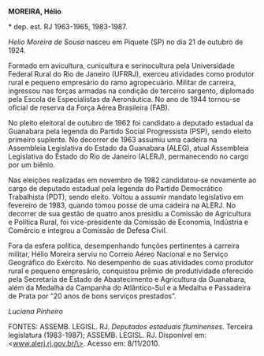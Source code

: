 **MOREIRA, Hélio**

\* dep. est. RJ 1963-1965, 1983-1987.

*Helio Moreira de Sousa* nasceu em Piquete (SP) no dia 21 de outubro de
1924.

Formado em avicultura, cunicultura e serinocultura pela Universidade
Federal Rural do Rio de Janeiro (UFRRJ), exerceu atividades como
produtor rural e pequeno empresário do ramo agropecuário. Militar de
carreira, ingressou nas forças armadas na condição de terceiro sargento,
diplomado pela Escola de Especialistas da Aeronáutica. No ano de 1944
tornou-se oficial de reserva da Força Aérea Brasileira (FAB).

No pleito eleitoral de outubro de 1962 foi candidato a deputado estadual
da Guanabara pela legenda do Partido Social Progressista (PSP), sendo
eleito primeiro suplente. No decorrer de 1963 assumiu uma cadeira na
Assembleia Legislativa do Estado da Guanabara (ALEG), atual Assembleia
Legislativa do Estado do Rio de Janeiro (ALERJ), permanecendo no cargo
por um biênio.

Nas eleições realizadas em novembro de 1982 candidatou-se novamente ao
cargo de deputado estadual pela legenda do Partido Democrático
Trabalhista (PDT), sendo eleito. Voltou a assumir mandato legislativo em
fevereiro de 1983, quando tomou posse de uma cadeira na ALERJ. No
decorrer de sua gestão de quatro anos presidiu a Comissão de Agricultura
e Política Rural, foi vice-presidente da Comissão de Economia, Indústria
e Comércio e integrou a Comissão de Defesa Civil.

Fora da esfera política, desempenhando funções pertinentes à carreira
militar, Hélio Moreira serviu no Correio Aéreo Nacional e no Serviço
Geográfico do Exército. No desempenho de suas atividades como produtor
rural e pequeno empresário, conquistou prêmio de produtividade oferecido
pela Secretaria de Estado de Abastecimento e Agricultura da Guanabara,
além da Medalha da Campanha do Atlântico-Sul e a Medalha e Passadeira de
Prata por “20 anos de bons serviços prestados”.

*Luciana Pinheiro*

FONTES: ASSEMB. LEGISL. RJ. *Deputados estaduais fluminenses*. Terceira
legislatura (1983-1987); ASSEMB. LEGISL. RJ. Disponível em:
\<www.alerj.rj.gov.br/\>. Acesso em: 8/11/2010.
